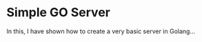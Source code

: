 <h1>Simple GO Server</h1>

<p>
    In this, I have shown how to create a very basic server in Golang...
</p>